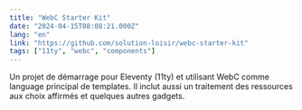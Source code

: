 ```yaml
---
title: "WebC Starter Kit"
date: "2024-04-15T08:08:21.000Z"
lang: "en"
link: "https://github.com/solution-loisir/webc-starter-kit"
tags: ["11ty", "webc", "components"]
---
```


Un projet de démarrage pour Eleventy (11ty) et utilisant WebC comme language principal de templates. Il inclut aussi un traitement des ressources aux choix affirmés et quelques autres gadgets.